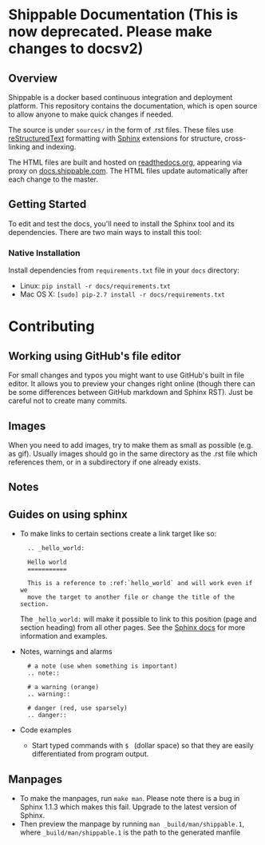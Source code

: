 Shippable Documentation (This is now deprecated. Please make changes to docsv2)
=======================

Overview
--------
Shippable is a docker based continuous integration and deployment platform. This repository contains the documentation, which is open source to allow anyone to make quick changes if needed.

The source is under ``sources/`` in the
form of .rst files. These files use
[reStructuredText](http://docutils.sourceforge.net/rst.html)
formatting with [Sphinx](http://sphinx-doc.org/) extensions for
structure, cross-linking and indexing.

The HTML files are built and hosted on
[readthedocs.org](https://readthedocs.org/projects/shippable/), appearing
via proxy on [docs.shippable.com](http://docs.shippable.com/en/latest). The HTML files update
automatically after each change to the master.


Getting Started
---------------

To edit and test the docs, you'll need to install the Sphinx tool and
its dependencies. There are two main ways to install this tool:

### Native Installation

Install dependencies from `requirements.txt` file in your `docs`
directory:

* Linux: `pip install -r docs/requirements.txt`
* Mac OS X: `[sudo] pip-2.7 install -r docs/requirements.txt`

# Contributing

Working using GitHub's file editor
----------------------------------

For small changes and typos you might want to use
GitHub's built in file editor. It allows you to preview your changes
right online (though there can be some differences between GitHub
markdown and Sphinx RST). Just be careful not to create many commits.

Images
------

When you need to add images, try to make them as small as possible
(e.g. as gif). Usually images should go in the same directory as the
.rst file which references them, or in a subdirectory if one already
exists.

Notes
-----

Guides on using sphinx
----------------------
* To make links to certain sections create a link target like so:

  ```
    .. _hello_world:

    Hello world
    ===========

    This is a reference to :ref:`hello_world` and will work even if we
    move the target to another file or change the title of the section. 
  ```

  The ``_hello_world:`` will make it possible to link to this position
  (page and section heading) from all other pages. See the [Sphinx
  docs](http://sphinx-doc.org/markup/inline.html#role-ref) for more
  information and examples.

* Notes, warnings and alarms

  ```
    # a note (use when something is important)
    .. note::

    # a warning (orange)
    .. warning::

    # danger (red, use sparsely)
    .. danger::

* Code examples

  * Start typed commands with ``$ `` (dollar space) so that they 
    are easily differentiated from program output.

Manpages
--------

* To make the manpages, run ``make man``. Please note there is a bug
  in Sphinx 1.1.3 which makes this fail.  Upgrade to the latest version
  of Sphinx.
* Then preview the manpage by running ``man _build/man/shippable.1``,
  where ``_build/man/shippable.1`` is the path to the generated manfile
